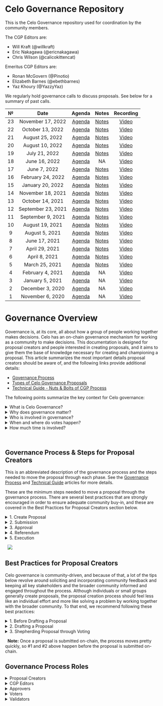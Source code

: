 # Celo Governance Repository

This is the Celo Governance repository used for coordination by the community members.

The CGP Editors are:
* Will Kraft (@willkraft)
* Eric Nakagawa (@ericnakagawa)
* Chris Wilson (@calicokittencat)

Emeritus CGP Editors are:
* Ronan McGovern (@Pinotio)
* Elizabeth Barnes (@ebethbarnes)
* Yaz Khoury (@YazzyYaz)

We regularly hold governance calls to discuss proposals. See below for a summary of past calls.

|  №  |      Date       | Agenda | Notes | Recording |
|:---:|:---------------:|:------:|:-----:|:---------:|
| 23  | November 17, 2022 | [Agenda](https://github.com/celo-org/governance/issues/178) | [Notes](https://docs.google.com/document/d/1Rc9teiHucdljaZvnaFtZj44H2szFH5CXC2-Af1vYDUI/edit) |   [Video](https://drive.google.com/file/d/1M6UMR_ti0zaO98i7Db1j15yi0b3zcjDO/view)   |
| 22  | October 13, 2022 | [Agenda](https://github.com/celo-org/governance/issues/169) | [Notes](https://docs.google.com/document/d/14r_wtxcD5sGQe1UvQpKPJfkuDIYaejQ91s1tJsRDHes/edit#) |   [Video](https://drive.google.com/file/d/1iMwYwVAHljSqEWQxUwtuF4RWhpPaQzEt/view)   |
| 21  | August 25, 2022 | [Agenda](https://github.com/celo-org/governance/issues/164) | [Notes](https://docs.google.com/document/d/1SCYuX8UxafFhQ1tcLXCtp5bbdPjdN49Dz58HruegGCU/edit#) |   [Video](https://drive.google.com/file/d/1iEtteo3Nze7qM1eGJIcmxAZAtedQQ3Or/view)   |
| 20  | August 10, 2022 | [Agenda](https://github.com/celo-org/governance/issues/163) | [Notes](https://docs.google.com/document/d/1F6rozEJ90sjF5Bwm2qt6vNW2mrLLHf3kPfTqhvl9StM/edit#heading=h.k021aia3m63b) |   [Video](https://drive.google.com/file/d/15q2dxpeKmHIexFn0mwor84CuD-NhrHKB/view)   |
| 19  | July 21, 2022 | [Agenda](https://github.com/celo-org/governance/issues/148) | [Notes](https://docs.google.com/document/d/1RMJyHWQdvjnzbE5mVqd3l8qljGvwvTj34QHiO2TrlDk/edit#heading=h.1ele2p5gjpk0) |   [Video](https://drive.google.com/file/d/1wpwPsqOi-fzZx163VIJg7KXC93JQ6Ei_/view)   |
| 18  | June 16, 2022 | [Agenda](https://github.com/celo-org/governance/issues/142) | NA |   [Video](https://drive.google.com/file/d/1PLyxSxPdsfOeMTTAE9JUfumg0Vtcz9Mp/view)   |
| 17  | June 7, 2022 | [Agenda](https://github.com/celo-org/governance/issues/134) | [Notes](https://docs.google.com/document/d/14ZDoExC5ljAOwOiM2wVXmtizNW5I9dEOhPqb0MPY3n4/edit#) |   [Video](https://drive.google.com/drive/u/0/folders/1d59ck0xZIrhepspDbV6mVhYViuEGDmfT)   |
| 16  | February 24, 2022 | [Agenda](https://github.com/celo-org/governance/issues/123) | [Notes](https://github.com/celo-org/governance/files/8137826/Celo.Governance.Call.16_2022.02.24.pdf) |   [Video](https://www.youtube.com/watch?v=bK1ukYbztRY&ab_channel=CeloOrg)   |
| 15  | January 20, 2022 | [Agenda](https://github.com/celo-org/governance/issues/116) | [Notes](https://github.com/celo-org/governance/files/7935053/Celo.Governance.Call.15_2022.01.20.pdf) |   [Video](https://www.youtube.com/watch?v=Tj3EjSmLBKM)   |
| 14  | November 18, 2021 | [Agenda](https://github.com/celo-org/governance/issues/101) | [Notes](https://github.com/celo-org/governance/files/7571588/Celo.Governance.Call.14_2021.11.18.pdf) |   [Video](https://www.youtube.com/watch?v=eOlshpjh6rQ)   |
| 13  | October 14, 2021 | [Agenda](https://github.com/celo-org/governance/issues/55) | [Notes](https://github.com/celo-org/governance/files/7348084/Celo.Governance.Call.13.pdf) |   [Video](https://www.youtube.com/watch?v=Q0GDS3qkkLI)   |
| 12  | September 23, 2021 | [Agenda](https://github.com/celo-org/governance/issues/36) | [Notes](https://github.com/celo-org/governance/files/7230171/Celo.Governance.Call.12_2021.09.23.pdf) |   [Video](https://www.youtube.com/watch?v=ecqAUeTsY-Y&feature=youtu.be)   |
| 11  | September 9, 2021 | [Agenda](https://github.com/celo-org/governance/issues/30) | [Notes](https://github.com/celo-org/governance/files/7140911/Celo.Governance.Call.11_2021.09.09.pdf) |   [Video](https://www.youtube.com/watch?v=wsvF7pM5y3c)   |
| 10  | August 19, 2021 | [Agenda](https://github.com/celo-org/governance/issues/17) | [Notes](https://github.com/celo-org/governance/files/7018216/Celo.Governance.Call.10_2021.08.19.pdf) |   [Video](https://www.youtube.com/watch?v=YKYKuQZvUbo)   |
|  9  | August 5, 2021 | [Agenda](https://github.com/celo-org/governance/issues/15) | [Notes](https://github.com/celo-org/celo-proposals/files/6942270/Celo.Governance.Call.9_2021.08.05.pdf) |   [Video](https://www.youtube.com/watch?v=pIx38y6Ytw0)   |
|  8  | June 17, 2021 | [Agenda](https://github.com/celo-org/governance/issues/14) | [Notes](https://github.com/celo-org/celo-proposals/files/6678620/Celo.Governance.Call.8.pdf) |   [Video](https://www.youtube.com/watch?v=xFl5uXWgbso)   |
|  7  | April 29, 2021 | [Agenda](https://github.com/celo-org/governance/issues/13) | [Notes](https://github.com/celo-org/celo-proposals/files/6402756/Celo.Governance.Call.7_2021.04.29.pdf) |   [Video](https://www.youtube.com/watch?v=PC7AZrZKkd4)   |
|  6  | April 8, 2021 | [Agenda](https://github.com/celo-org/governance/issues/12) | [Notes](https://github.com/celo-org/celo-proposals/files/6282634/Celo.Governance.Call.6_2021.04.08.pdf) |   [Video](https://www.youtube.com/watch?v=SuefN6rlD2A)   |
|  5  | March 25, 2021 | [Agenda](https://github.com/celo-org/governance/issues/11) | [Notes](https://github.com/celo-org/celo-proposals/files/6209191/Celo.Governance.Call.5_2021.03.25.pdf) |   [Video](https://www.youtube.com/watch?v=ZT-L--xhiU0)   |
|  4  | February 4, 2021 | [Agenda](https://github.com/celo-org/governance/issues/10) | NA |   [Video](https://www.youtube.com/watch?v=jqOdLCHqc1A)   |
|  3  | January 5, 2021 | [Agenda](https://github.com/celo-org/governance/issues/9) | NA |   [Video](https://www.youtube.com/watch?v=FOP3FyGqft4)   |
|  2  | December 3, 2020 | [Agenda](https://github.com/celo-org/governance/issues/8) | NA |   [Video](https://www.youtube.com/watch?v=BUXFL86P63U)   |
|  1  | November 6, 2020 | [Agenda](https://github.com/celo-org/governance/issues/7) | NA |   [Video](https://www.youtube.com/watch?v=Z6PsB4cYLEo)   |


# Governance Overview
Governance is, at its core, all about how a group of people working together makes decisions. Celo has an on-chain governance mechanism for working as a community to make decisions. This documentation is designed for proposal creators and people interested in creating proposals, and it aims to give them the base of knowledge necessary for creating and championing a proposal. This article summarizes the most important details proposal creators should be aware of, and the following links provide additional details:
* [Governance Process](https://github.com/celo-org/governance/blob/main/Governance%20Process.md)
* [Types of Celo Governance Proposals](https://github.com/celo-org/governance/blob/main/Types%20of%20Celo%20Governance%20Proposals.md)
* [Technical Guide - Nuts & Bolts of CGP Process](https://github.com/celo-org/governance/blob/main/Technical%20Guide%20-%20Nuts%20%26%20Bolts%20of%20the%20CGP%20Process.md)


The following points summarize the key context for Celo governance:
<details>
	<summary>What is Celo Governance?</summary>

&nbsp;
Celo Governance is the structure and process that allows stakeholders to make changes to the Celo protocol.
</details>

<details>
	<summary>Why does governance matter?</summary>

&nbsp;
Governance allows anyone to shape the direction of the Celo community. This is vital for the operation and longevity of the protocol.
</details>

<details>
	<summary>Who is involved in governance?</summary>

&nbsp;
Key stakeholders in Celo’s governance process include: Proposal Creator, Editor, Approvers, Voters and Validators. See the Governance Process Roles section of this article below.
</details>

<details>
	<summary>When and where do votes happen?</summary>

&nbsp;
Discussions about changes to the protocol happen on forum.celo.org and are announced in the Celo Discord [#celo-governance channel](https://discord.gg/rgwgCsYs). Token holders can vote on on-chain proposals at celo.stake.id.
</details>

<details>
	<summary>How much time is involved?</summary>

&nbsp;
Once a proposal is submitted on Github, it can be submitted on-chain along with a deposit of 100 CELO, and community members have 28 days to signal they’d like to vote for the proposal on-chain. It will be proposed onto the chain one day later for token holders to vote on it. After seven days, if it passes, anyone will be able to introduce it on-chain. 
</details> 

&nbsp;

## Governance Process & Steps for Proposal Creators
This is an abbreviated description of the governance process and the steps needed to move the proposal through each phase. See the [Governance Process](https://github.com/celo-org/governance/blob/main/Governance%20Process.md) and [Technical Guide](https://github.com/celo-org/governance/blob/main/Technical%20Guide%20-%20Nuts%20%26%20Bolts%20of%20the%20CGP%20Process.md) articles for more details.

These are the minimum steps needed to move a proposal through the governance process. There are several best practices that are strongly encouraged in order to ensure adequate community buy-in, and these are covered in the Best Practices for Proposal Creators section below.

<details>
	<summary>1. Create Proposal</summary>

1. Create a JSON file that would execute the changes you’re proposing if passed.
1. Create a Celo Governance Proposal (CGP) with a description of the changes and submit to GitHub. 
1. After submitting to GitHub, CGP Editors will review the clarity and feasibility of the CGP and may reach out with feedback.
</details>

<details>
	<summary>2. Submission</summary>
    
1. Submit your proposal using the Celo Command Line Interface (Celo CLI). This includes a 100 CELO deposit.
1. Locked CELO holders vote on proposals in this phase each day, and the top 3 proposals each day move on to the Approval phase.
1. If your proposal is not in the top 3 on any day for 28 days, it expires and your deposit is burned. In practice, the volume of proposals is low enough that proposals generally clear this phase (i.e. not dozens of proposals per month).
</details>

<details>
	<summary>3. Approval</summary>

1. Withdraw your deposit using Celo CLI.
1. To move on from this phase, the proposal needs to be approved by the Approvers (a 3 of 9 multi-signature address held by individuals selected by the Celo Foundation).
1. Approvers have 1 day to review the proposal.
1. The Approvers may reach out with questions, so be ready to communicate with them.
</details>

<details>
	<summary>4. Referendum</summary>

1. This is the main phase of the governance process, as it determines whether the community will adopt your proposal.
1. This phase is a community vote that lasts one week, and any Locked CELO holder can vote. Their votes are weighted by the number of Locked CELO they have.
</details>

<details>
	<summary>5. Execution</summary>

1. The proposal creator is generally responsible for implementing the proposal when it passes the referendum.
1. The proposal must be executed within 3 days of passing the referendum. The proposal is executed using the Celo CLI.
</details>

&nbsp;
![](https://i.imgur.com/y5Co5Y5.png)


## Best Practices for Proposal Creators
Celo governance is community-driven, and because of that, a lot of the tips below revolve around soliciting and incorporating community feedback and keeping all key stakeholders and the broader community informed and engaged throughout the process. Although individuals or small groups generally create proposals, the proposal creation process should feel less like an individual effort and more like solving a problem by working together with the broader community. To that end, we recommend following these best practices:

<details>
	<summary>1. Before Drafting a Proposal</summary>

1. **Evaluate Whether Necessary:** Before doing any work, make sure the proposal is needed and isn’t already being worked on by checking on celo.forum.org and asking on Discord. Skim through active CGP proposals and the Celo forum to ensure that the idea isn’t already being discussed or proposed and warrants its own CGP.
1. **Initial Community Feedback:** Get high-level feedback from the community to improve and gauge your idea’s support. Create a forum post summarizing your idea and share it in the [Governance section of the Celo forum](https://forum.celo.org/c/governance/12) to get initial feedback.
1. **Targeted Feedback:** Reach out to stakeholders who would be impacted to get their opinion. Reach out to people with established reputations in the community for feedback (e.g. validators, cLabbers - reachable on the Discord), especially if the proposal would impact them. This can help build support among community members that will be helpful in later stages in the process.
</details>

<details>
	<summary>2. Drafting a Proposal</summary>

1. **Create Draft Proposal:** Make a GitHub account, create a fork in the governance repository, and draft a proposal. The CGP template can be found [here](https://github.com/celo-org/governance/blob/main/CGPs/cgp-template.md). 
1. **Get Community Feedback:** This step should be the main feedback-gathering effort and will be crucial to finalizing your draft into a version you’re confident has broad support.
    1. Post the draft proposal in the [Celo Forum](https://github.com/celo-org/governance/blob/main/CGPs/cgp-template.md) and get feedback on the draft from the community. The Celo Forum is the main place for discussion of governance proposals.
    1. Let people in [Discord](https://chat.celo.org/), [Celo Twitter community](https://twitter.com/CeloOrg), and [Celo Telegram groups](https://t.me/celoplatform) know about the discussion in the Celo Forum and encourage them to contribute their feedback. Consider posting in #Celo-Governance, #General-Operators, and #General-Core channels in Discord. To reach Validators, send an update in the Celo Signal newsletter.
1. **Discuss on Governance Call:** Give people a chance to discuss the proposal in real-time by discussing the proposal on a governance call. Sign up to [Celo Signal](https://docs.celo.org/validator-guide/celo-signal) and reply to a Celo Signal email to get an item on the agenda for governance calls. This will give stakeholders a final opportunity to contribute their opinion before you submit the proposal on-chain. To ensure the conversation is as effective as possible, let all active conversations (i.e., forum, Discord, etc.) know about the call.
1. **Pre-Vote Outreach:** Give the community a heads up about the timing of the vote, so they’re ready when it happens.
</details>

<details>
	<summary>3. Shepherding Proposal through Voting</summary>
  
1. **Notify Community:** Engage the same groups you engaged in the pre-draft process to let them know that the vote is happening. This includes the Celo governance discord, Celo subReddit, Celo Telegram groups, validators, and other key stakeholders who the proposal would impact (see Step 2b for the full list). You can use these templates to share key information about the proposal simply:
    1. [Social Media Post Template](https://docs.google.com/presentation/d/1B8NTXtTysX3tzf6RdttmN17ZwG8B47FgPgiPksJseSE/edit#slide=id.gcba387afa4_0_0)
    1. [Medium Post Template](https://docs.google.com/document/d/1QpOS--Px2ClQg6PtJSjWxWM-eRZjZmD1pO7-DBCM4yg/edit)
1. **Engage Validators:** Once voting starts, engage with validators directly via the validator channel on Discord (can use @validators to notify them) to make sure they understand the proposal, why it’s important, and when the deadline for voting is. Validators may need multiple reminders, but make sure to be respectful in your outreach.
</details>

&nbsp;
**Note:** Once a proposal is submitted on-chain, the process moves pretty quickly, so #1 and #2 above happen before the proposal is submitted on-chain.

## Governance Process Roles


<details>
	<summary>Proposal Creators</summary>

&nbsp;
Anyone with a minimum of 100 CELO can submit a proposal for a change to the Celo network. The proposal creator is responsible for creating the proposal, getting community buy-in, and championing the proposal throughout the process.
</details>

<details>
	<summary>CGP Editors</summary>

&nbsp;
Editors review proposal drafts submitted on Github, either accepting pull requests or rejecting pull requests and providing feedback. This review is conducted to ensure the proposal draft conforms to the guidelines on Github. Editors are volunteer positions with ideally a majority filled by Celo community members outside of cLabs. 
</details>

<details>
	<summary>Approvers</summary>

&nbsp;
Before a proposal is voted on, it must be approved by Approvers to ensure the proposal is in the best interests of the community and that it’s worth voting on. Nominees of the Celo Foundation serve to approve proposals via a 3 of 9 multi-sig approval.
</details>

<details>
	<summary>Voters</summary>

&nbsp;
Any wallet address that owns Locked CELO is eligible to vote on governance proposals.
</details>

<details>
	<summary>Validators</summary>

&nbsp;
Validators support the proof of stake mechanism of the Celo platform by validating blocks of transactions on the network. Validators must own at least 10,000 locked CELO tokens and be elected as validators by holders of Locked CELO.	
</details>

